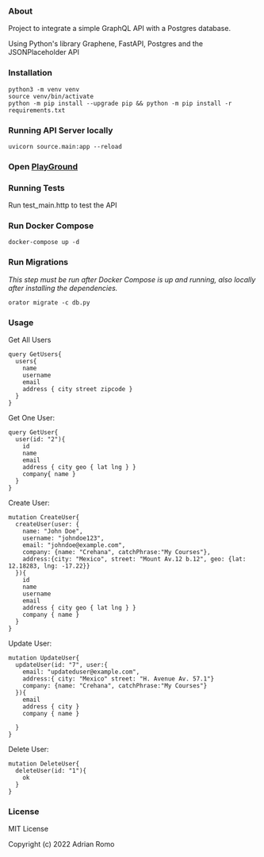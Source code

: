 ### About

Project to integrate a simple GraphQL API with a Postgres database.

Using Python's library Graphene, FastAPI, Postgres and the JSONPlaceholder API


### Installation

```
python3 -m venv venv
source venv/bin/activate
python -m pip install --upgrade pip && python -m pip install -r requirements.txt
```

### Running API Server locally

```
uvicorn source.main:app --reload
```

### Open [PlayGround](http://127.0.0.1:8000/graphql)


### Running Tests

Run test_main.http to test the API

### Run Docker Compose

```
docker-compose up -d
```

### Run Migrations

*This step must be run after Docker Compose is up and running,
also locally after installing the dependencies.*

```
orator migrate -c db.py
```

### Usage

Get All Users
```
query GetUsers{
  users{
    name
    username
    email
    address { city street zipcode }
  }
}
```


Get One User:
```
query GetUser{
  user(id: "2"){
    id
    name
    email
    address { city geo { lat lng } }
    company{ name }
  }
}
```

Create User:
```
mutation CreateUser{
  createUser(user: {
    name: "John Doe",
    username: "johndoe123",
    email: "johndoe@example.com",
    company: {name: "Crehana", catchPhrase:"My Courses"},
    address:{city: "Mexico", street: "Mount Av.12 b.12", geo: {lat: 12.18283, lng: -17.22}}
  }){
    id
    name
    username
    email
    address { city geo { lat lng } }
    company { name }
  }
}
```

Update User:
```
mutation UpdateUser{
  updateUser(id: "7", user:{
    email: "updateduser@example.com",
    address:{ city: "Mexico" street: "H. Avenue Av. 57.1"}
    company: {name: "Crehana", catchPhrase:"My Courses"}
  }){
    email
    address { city }
    company { name }
    
  }
}
```

Delete User:
```
mutation DeleteUser{
  deleteUser(id: "1"){
    ok
  }
}
```

### License

MIT License

Copyright (c) 2022 Adrian Romo